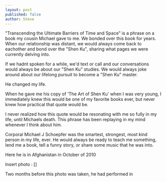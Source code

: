 ```yaml
---
layout: post
published: false
author: Steve  
---
```



"Transcending the Ultimate Barriers of Time and Space" is a phrase on a book my cousin Michael gave to me. 
We bonded over this book for years. When our relationship was distant, we would always come back to eachother and bond over the "Shen Ku", sharing what pages we were currently delving into. 

If we hadnt spoken for a while, we'd text or call and our conversations would always be about our "Shen Ku" studies. We would always joke around about our lifelong pursuit to become a "Shen Ku" master.   

He changed my life.

When he gave me his copy of 'The Art of Shen Ku' when I was very young, I immediately knew this would be one of my favorite books ever, but never knew how practical that quote would be.

I never realized how this quote would be resonating with me so fully in my life, until Michaels death. 
This phrase has been replaying in my mind whenever I think about him.

Corporal Michael J Schoepfer was the smartest, strongest, most kind person in my life, ever. He would always be ready to teach me something, lend me a book, tell a funny story, or share some music that he was into. 

Here he is in Afghanistan in October of 2010 

Insert photo : 
[]


Two months before this photo was taken, he had performed in 
